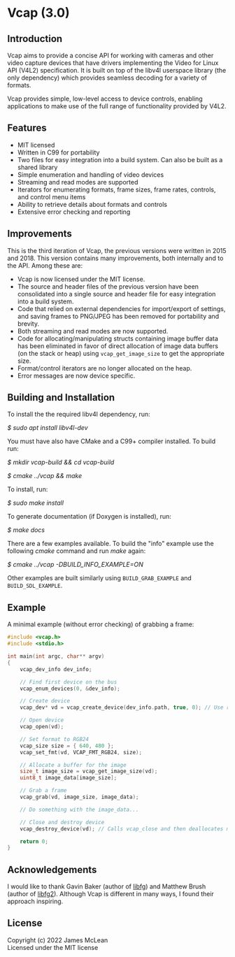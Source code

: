 # Vcap (3.0)

## Introduction

Vcap aims to provide a concise API for working with cameras and other video capture devices that have drivers implementing the Video for Linux API (V4L2) specification. It is built on top of the libv4l userspace library (the only dependency) which provides seamless decoding for a variety of formats.

Vcap provides simple, low-level access to device controls, enabling applications to make use of the full range of functionality provided by V4L2.

## Features

* MIT licensed
* Written in C99 for portability
* Two files for easy integration into a build system. Can also be built as a shared library
* Simple enumeration and handling of video devices
* Streaming and read modes are supported
* Iterators for enumerating formats, frame sizes, frame rates, controls, and control menu items
* Ability to retrieve details about formats and controls
* Extensive error checking and reporting

## Improvements

This is the third iteration of Vcap, the previous versions were written in 2015 and 2018. This version contains many improvements, both internally and to the API. Among these are: 

* Vcap is now licensed under the MIT license.
* The source and header files of the previous version have been consolidated into a single source and header file for easy integration into a build system. 
* Code that relied on external dependencies for import/export of settings, and saving frames to PNG/JPEG has been removed for portability and brevity.
* Both streaming and read modes are now supported.
* Code for allocating/manipulating structs containing image buffer data has been eliminated in favor of direct allocation of image data buffers (on the stack or heap) using `vcap_get_image_size` to get the appropriate size.
* Format/control iterators are no longer allocated on the heap.
* Error messages are now device specific.

## Building and Installation

To install the the required libv4l dependency, run:

*$ sudo apt install libv4l-dev*

You must have also have CMake and a C99+ compiler installed. To build run:

*$ mkdir vcap-build && cd vcap-build*

*$ cmake ../vcap && make*

To install, run:

*$ sudo make install*

To generate documentation (if Doxygen is installed), run:

*$ make docs*

There are a few examples available. To build the "info" example use the following *cmake* command and run *make* again:

*$ cmake ../vcap -DBUILD\_INFO\_EXAMPLE=ON*

Other examples are built similarly using `BUILD_GRAB_EXAMPLE` and `BUILD_SDL_EXAMPLE`.

## Example

A minimal example (without error checking) of grabbing a frame:

```c
#include <vcap.h>
#include <stdio.h>

int main(int argc, char** argv)
{
    vcap_dev_info dev_info;

    // Find first device on the bus
    vcap_enum_devices(0, &dev_info);

    // Create device
    vcap_dev* vd = vcap_create_device(dev_info.path, true, 0); // Use read mode

    // Open device
    vcap_open(vd);

    // Set format to RGB24
    vcap_size size = { 640, 480 };
    vcap_set_fmt(vd, VCAP_FMT_RGB24, size);

    // Allocate a buffer for the image
    size_t image_size = vcap_get_image_size(vd);
    uint8_t image_data[image_size];

    // Grab a frame
    vcap_grab(vd, image_size, image_data);

    // Do something with the image_data...

    // Close and destroy device 
    vcap_destroy_device(vd); // Calls vcap_close and then deallocates memory associated with 'vcap_dev'

    return 0;
}
```

## Acknowledgements
I would like to thank Gavin Baker (author of [libfg](http://antonym.org/libfg/)) and Matthew Brush (author of [libfg2](https://github.com/codebrainz/libfg2)). Although Vcap is different in many ways, I found their approach inspiring.

## License
Copyright (c) 2022 James McLean <br/>
Licensed under the MIT license
